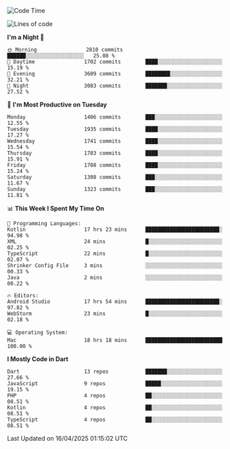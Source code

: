 <!--START_SECTION:waka-->
![Code Time](http://img.shields.io/badge/Code%20Time-1%2C206%20hrs%203%20mins-blue)

![Lines of code](https://img.shields.io/badge/From%20Hello%20World%20I%27ve%20Written-3.8%20million%20lines%20of%20code-blue)

**I'm a Night 🦉** 

```text
🌞 Morning                2810 commits        ██████░░░░░░░░░░░░░░░░░░░   25.08 % 
🌆 Daytime                1702 commits        ████░░░░░░░░░░░░░░░░░░░░░   15.19 % 
🌃 Evening                3609 commits        ████████░░░░░░░░░░░░░░░░░   32.21 % 
🌙 Night                  3083 commits        ███████░░░░░░░░░░░░░░░░░░   27.52 % 
```
📅 **I'm Most Productive on Tuesday** 

```text
Monday                   1406 commits        ███░░░░░░░░░░░░░░░░░░░░░░   12.55 % 
Tuesday                  1935 commits        ████░░░░░░░░░░░░░░░░░░░░░   17.27 % 
Wednesday                1741 commits        ████░░░░░░░░░░░░░░░░░░░░░   15.54 % 
Thursday                 1783 commits        ████░░░░░░░░░░░░░░░░░░░░░   15.91 % 
Friday                   1708 commits        ████░░░░░░░░░░░░░░░░░░░░░   15.24 % 
Saturday                 1308 commits        ███░░░░░░░░░░░░░░░░░░░░░░   11.67 % 
Sunday                   1323 commits        ███░░░░░░░░░░░░░░░░░░░░░░   11.81 % 
```


📊 **This Week I Spent My Time On** 

```text
💬 Programming Languages: 
Kotlin                   17 hrs 23 mins      ████████████████████████░   94.98 % 
XML                      24 mins             █░░░░░░░░░░░░░░░░░░░░░░░░   02.25 % 
TypeScript               22 mins             █░░░░░░░░░░░░░░░░░░░░░░░░   02.07 % 
Shrinker Config File     3 mins              ░░░░░░░░░░░░░░░░░░░░░░░░░   00.33 % 
Java                     2 mins              ░░░░░░░░░░░░░░░░░░░░░░░░░   00.22 % 

🔥 Editors: 
Android Studio           17 hrs 54 mins      ████████████████████████░   97.82 % 
WebStorm                 23 mins             █░░░░░░░░░░░░░░░░░░░░░░░░   02.18 % 

💻 Operating System: 
Mac                      18 hrs 18 mins      █████████████████████████   100.00 % 
```

**I Mostly Code in Dart** 

```text
Dart                     13 repos            ███████░░░░░░░░░░░░░░░░░░   27.66 % 
JavaScript               9 repos             █████░░░░░░░░░░░░░░░░░░░░   19.15 % 
PHP                      4 repos             ██░░░░░░░░░░░░░░░░░░░░░░░   08.51 % 
Kotlin                   4 repos             ██░░░░░░░░░░░░░░░░░░░░░░░   08.51 % 
TypeScript               4 repos             ██░░░░░░░░░░░░░░░░░░░░░░░   08.51 % 
```




 Last Updated on 16/04/2025 01:15:02 UTC
<!--END_SECTION:waka-->
